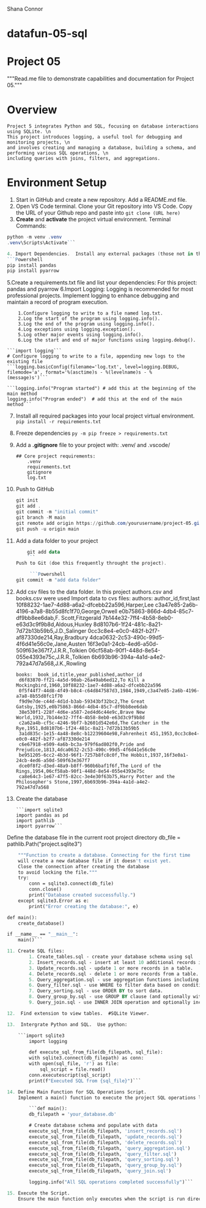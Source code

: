 Shana Connor
# datafun-05-sql

# Project 05

"""Read.me file to demonstrate capabilities and documentation for Project 05."""

# Overview
    Project 5 integrates Python and SQL, focusing on database interactions using SQLite. \n
    This project introduces logging, a useful tool for debugging and monitoring projects, \n 
    and involves creating and managing a database, building a schema, and performing various SQL operations, \n 
    including queries with joins, filters, and aggregations.

# Environment Setup
 
1. Start in GitHub and create a new repository.
      Add a README.md file.
2. Open VS Code terminal.  Clone your Git repository into VS Code.  Copy the URL of your Github repo and paste into 
         ```git clone (URL here)```
3. **Create** and **activate** the project virtual environment.
    Terminal Commands:
  ```Powershell
  python -m venv .venv
  .venv\Scripts\Activate```

4. Import Dependencies.  Install any external packages (those not in the Python Standard Library) into your active project with virtual environment first.
  ```Powershell
  pip install pandas
  pip install pyarrow
  ```

5.Create a requirements.txt file and list your dependencies:
    For this project:
        pandas and pyarrow
6.Import Logging:
    Logging is recommended for most professional projects. Implement logging to enhance debugging and maintain a record of     program execution.

        1.Configure logging to write to a file named log.txt.
        2.Log the start of the program using logging.info().
        3.Log the end of the program using logging.info().
        4.Log exceptions using logging.exception().
        5.Log other major events using logging.info().
        6.Log the start and end of major functions using logging.debug().

    ```import logging```
    # Configure logging to write to a file, appending new logs to the existing file
    ```logging.basicConfig(filename='log.txt', level=logging.DEBUG, filemode='a', format='%(asctime)s - %(levelname)s - %        (message)s')```

    ```logging.info("Program started") # add this at the beginning of the main method
    logging.info("Program ended")  # add this at the end of the main method```

7. Install all required packages into your local project virtual environment.
    ```pip install -r requirements.txt```
      
 8. Freeze dependencies
        ```py -m pip freeze > requirements.txt``` 
  
 9. Add a **.gitignore** file to your project with:
     .venv/ and .vscode/
    
        ## Core project requirements:
            .venv
            requirements.txt
            gitignore
            log.txt
        
7. Push to GitHub

    ```Powershell
    git init
    git add .
    git commit -m "initial commit"
    git branch -M main
    git remote add origin https://github.com/yourusername/project-05.git
    git push -u origin main
    ```

8. Add a data folder to your project

    ```Powershell
        git add data
        ```
    Push to Git (doe this frequently throught the project).
    
         ```Powershell
    git commit -m "add data folder"
    ```
9. Add csv files to the data folder.  In this project authors.csv and books.csv were used
    Import data to cvs files:
       authors: author_id,first,last
        10f88232-1ae7-4d88-a6a2-dfcebb22a596,Harper,Lee
        c3a47e85-2a6b-4196-a7a8-8b55d8fc1f70,George,Orwell
        e0b75863-866d-4db4-85c7-df9bb8ee6dab,F. Scott,Fitzgerald
        7b144e32-7ff4-4b58-8eb0-e63d3c9f9b8d,Aldous,Huxley
        8d8107b6-1f24-481c-8a21-7d72b13b59b5,J.D.,Salinger
        0cc3c8e4-e0c0-482f-b2f7-af87330de214,Ray,Bradbury
        4dca0632-2c53-490c-99d5-4f6d41e56c0e,Jane,Austen
        16f3e0a1-24cb-4ed6-a50d-509f63e367f7,J.R.R.,Tolkien
        06cf58ab-90f1-448d-8e54-055e4393e75c,J.R.R.,Tolkien
        6b693b96-394a-4a1d-a4e2-792a47d7a568,J.K.,Rowling
       
       books:  book_id,title,year_published,author_id
        d6f83870-ff21-4a5d-90ab-26a49ab6ed12,To Kill a Mockingbird,1960,10f88232-1ae7-4d88-a6a2-dfcebb22a596
        0f5f44f7-44d8-4f49-b8c4-c64d847587d3,1984,1949,c3a47e85-2a6b-4196-a7a8-8b55d8fc1f70
        f9d9e7de-c44d-4d1d-b3ab-59343bf32bc2,The Great Gatsby,1925,e0b75863-866d-4db4-85c7-df9bb8ee6dab
        38e530f1-228f-4d6e-a587-2ed4d6c44e9c,Brave New World,1932,7b144e32-7ff4-4b58-8eb0-e63d3c9f9b8d
        c2a62a4b-cf5c-4246-9bf7-b2601d542e6d,The Catcher in the Rye,1951,8d8107b6-1f24-481c-8a21-7d72b13b59b5
        3a1d835c-1e15-4a48-8e8c-b12239604e98,Fahrenheit 451,1953,0cc3c8e4-e0c0-482f-b2f7-af87330de214
        c6e67918-e509-4a6b-bc3a-979f6ad802f0,Pride and Prejudice,1813,4dca0632-2c53-490c-99d5-4f6d41e56c0e
        be951205-6cc2-4b3d-96f1-7257b8fc8c0f,The Hobbit,1937,16f3e0a1-24cb-4ed6-a50d-509f63e367f7
        dce0f8f2-d3ed-48a9-b8ff-960b6baf1f6f,The Lord of the Rings,1954,06cf58ab-90f1-448d-8e54-055e4393e75c
        ca8e64c3-1e67-47f5-82cc-3e4e30f63b75,Harry Potter and the Philosopher's Stone,1997,6b693b96-394a-4a1d-a4e2-                792a47d7a568


11. Create the database

        ```import sqlite3
        import pandas as pd
        import pathlib
        import pyarrow```

Define the database file in the current root project directory
db_file = pathlib.Path("project.sqlite3")

```def create_database():
    """Function to create a database. Connecting for the first time
    will create a new database file if it doesn't exist yet.
    Close the connection after creating the database
    to avoid locking the file."""
    try:
        conn = sqlite3.connect(db_file)
        conn.close()
        print("Database created successfully.")
    except sqlite3.Error as e:
        print("Error creating the database:", e)

def main():
    create_database()

if __name__ == "__main__":
    main()```

11. Create SQL files:
        1. Create_tables.sql - create your database schema using sql
        2. Insert_records.sql - insert at least 10 additional records into each table.
        3. Update_records.sql - update 1 or more records in a table.
        4. Delete_records.sql - delete 1 or more records from a table.
        5. Query_aggregation.sql - use aggregation functions including COUNT, AVG, SUM.
        6. Query_filter.sql - use WHERE to filter data based on conditions.
        7. Query_sorting.sql - use ORDER BY to sort data.
        8. Query_group_by.sql - use GROUP BY clause (and optionally with aggregation)
        9. Query_join.sql - use INNER JOIN operation and optionally include LEFT JOIN, RIGHT JOIN, etc.

12.  Find extension to view tables.  #SQLite Viewer.

13.  Intergrate Python and SQL.  Use python:

    ```import sqlite3
        import logging

        def execute_sql_from_file(db_filepath, sql_file):
        with sqlite3.connect(db_filepath) as conn:
        with open(sql_file, 'r') as file:
            sql_script = file.read()
        conn.executescript(sql_script)
        print(f"Executed SQL from {sql_file}")```

14. Define Main Function for SQL Operations Script.
    Implement a main() function to execute the project SQL operations logic.

        ```def main():
        db_filepath = 'your_database.db'

        # Create database schema and populate with data
        execute_sql_from_file(db_filepath, 'insert_records.sql')
        execute_sql_from_file(db_filepath, 'update_records.sql')
        execute_sql_from_file(db_filepath, 'delete_records.sql')
        execute_sql_from_file(db_filepath, 'query_aggregation.sql')
        execute_sql_from_file(db_filepath, 'query_filter.sql')
        execute_sql_from_file(db_filepath, 'query_sorting.sql')
        execute_sql_from_file(db_filepath, 'query_group_by.sql')
        execute_sql_from_file(db_filepath, 'query_join.sql')

        logging.info("All SQL operations completed successfully")```

15. Execute the Script.
    Ensure the main function only executes when the script is run directly, not when imported as a module by using             standard boilerplate code.

